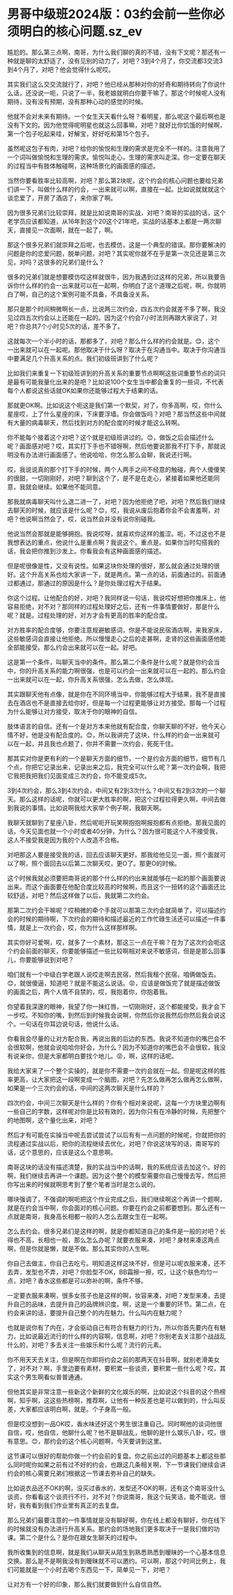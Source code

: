 # 男哥中级班2024版：03约会前一些你必须明白的核心问题.sz_ev

尴尬的。那么第三点啊，南哥，为什么我们聊的真的不错，没有下文呢？那还有一种就是聊的太舒适了，没有见别的动力了，对吧？3到4个月了，你交流都3交流3到4个月了，对吧？他会觉得什么呢哎。

其实我们这么交交流就行了，对吧？他已经从那种对你的好奇和期待转向了你说什么话，还没说一呃，只说了一半，我老娘就明白你要干嘛了。那这个时候呢人没有期待，没有没有预期，没有那种心动的感觉的时候。

他就不会对未来有期待。一个女生天天看什么呀？看明星，那么呢这个最后啊也是没有下文的。因为他觉得呢明星也就这么回事嘛，对吧？就好比你饥饿的时候啊，第一个包子吃起来哇，好解宝，好好吃和第15个包子。

虽然呢这包子有肉，对吧？给你的愉悦和生理的需求是完全不一样的。注意我用了一个词叫做愉悦和生理的需求。愉悦叫走心，生理的需求叫走深。你一定要在聊天的过程当中有肢体触碰啊，这种场景化的画面感的描述。

当然你要看胜率比较高啊，对吧？那么第2块呢，这个约会的核心问题也要给兄弟们讲一下，叫做什么样的约会，一出来就可以啊，直接在一起。比如说就就就这个谈恋爱了，开房了酒店了，来你家了啊。

因为很多兄弟们比较崇拜，就是比如说南哥的实战，对吧？南哥的实战的话，这个老学员应该都知道，从16年到这个20这个21年吧，实战的话基本上都是一两次聊天，直接见一次面啊，就在一起了，啊。

那这个很多兄弟们就崇拜之后呢，也去模仿，这是一个典型的错误。那你要解决的问题是你的恋爱问题，脱单问题，对吧？其实呢你就不在乎是第一次见还是第三次见，对吗？这很多的兄弟们是什么？

很多的兄弟们就是想要模仿哎这样就很牛，因为我遇到过这样的兄弟，所以我要告诉你什么样的约会一出来就可以在一起啊，你明白了这个道理之后呢，啊，你就明白了啊，自己的这个案例可能不具备，不具备没关系。

那只是那个时间稍微啊长一点，比说两三次约会，四五次约会就差不多了啊，我没见过四五次约会以上还能在一起的。因为这个约会7小时法则再跟大家说了，对吧？你总共7个小时见5次的话，差不多了。

这就每次一个半小时的话，那都多了，对吧？那么什么样的约会就是。😊，这个一出来就可以在一起呢。那他取决于什么呀？取决于在沟通当中。取决于你沟通当中要满足几个升高关系的点。我们初级班讲到了什么呢？

比如我们来重复一下初级班讲到的升高关系的重要节点啊啊这些词重要节点的词只是最有可能我量化出来的是吧？比如说100个女生当中都会重复的一些词，不代表每个人都说这些话就OK如果你还能够过程大于结果的话。

那就更OK啊。比如说这个呃这是我们第一个默契，对了，你多高啊，哎，你什么星座哎，上了什么星座的床，下床要浮墙。你会做饭吗？对吧？那当然这些中间就有大量的病毒聊天，然后找到对方的配合度的时候才能这么转啊。

你不能每个接着这个对吧？这个就是初级班讲过的。😊，做饭之后会描述什么呢？画面感对吧？哎，其实打下手也不错呀啊，然后他要说那我不打下手，那就说明没有办法进行画面感了。他说哈哈，你怎么那么会聊，我说还行啊。

哎，我说说真的那个打下手的时候，两个人两手之间不经意的触碰，两个人傻傻笑的很甜，一切刚刚好，对吧？聊到这个了，是不是在走心，紧接着如果他还能同意，我就会继续。如果他不能同意。

那我就病毒聊天叫什么退二进一了，对吧？因为他拒绝了吧，对吧？然后我们继续去聊天的时候，就应该是什么呢？😊，哎，我说从废后抱着你会不会害羞啊，对吧？他说啊当然会了，哎，说当然会并没有说你别碰我。

他说当然会那就是能够拥抱。我说哎呀，就喜欢你这样的羞涩。呃，不过这也不是我想表达的重点，他说什么是重点啊？我说这个。重点是。如果你当时勾搭我的话，我会把你推到沙发上。你看我会有这种画面感的描述。

但是呢很像是性，又没有说性。如果这块你处理的很好，那么就会通过处理的很好。这个升高关系也给大家讲一下，就是两点。第一点的话，前面通过的。前面通过都通过，那通过的原因是什么？是你处理过程大于结果。

你这个过程。让他配合的好，对吧？我同样说一句话，我说哎好想把你推床上，他容易拒绝，对不对？那同样的过程处理好之后，还有一件事情要做好，那是什么呢？就是。过程处理的好，对方才会有更高的胜率的配合度。

对方胜率的配合度够，你要注意规避敏感词，你是不能说民宿酒店啊，来我家床，这些敏感词会直接让他拒绝。所以慢慢走心之后的走甚啊，走肾的这些画面感他能全部能接受。那么约会出来就可以在一起。好吧。

这是第一个条件，叫聊天当中的条件。那么第二个条件是什么呢？就是你约会当中，你的升高关系的能力啊很强，也是可以约会一出来就可以在一起的。那么约会一出来就可以在一起，你升高关系很强，怎么去做，怎么体现。

其实跟聊天他有点像，就是你在不同环境当中，你能够过程大于结果，我不是直接去在酒店也不是直接去给你好，但是每一个过程更能够让对方接受。那每一个过程为什么能够让对方接受，取决于你的眼神的自信。

肢体语言的自信。还有一个是对方本来他就有配合度，你聊天聊的不好，他今天心情不好，他是没有配合度的。😊，所以我讲完了这块，什么样的约会一出来就可以在一起，并且我也点题了，你并不需要一次约会，死死干住。

那其实对你是更有利的一个是聊天方面的细节，一个是约会方面的细节，细节有几个点，你把它记录出来，记录出来之后，我完全可以什么呢？第一次约会啊，我把它我把我把我们见面变成三次约会，你不能变成5次。

3到4次约会，那么3到4次约会，中间又有2到3次什么？中间又有2到3次的一个聊天。那么这样的话呢，你就可以更大胜率的啊，把这个过程拉得更久啊，中间去做到我说的事情。比如说啊我给大家举个例子啊，我聊天啊。

我聊天就聊到了星座八卦，然后呢呃开玩笑啊抱抱啊报抱都有点拒绝。那我见面的话，今天见面也就一个小时或者40分钟，为什么？因为很可能这个人不接受我，这人不接受我是因为我的个人改造不合格。

对吧那这人要是接受我的话，回去应该聊天更好。那我给他见见一面，照个面就可以了啊，照个面回去以后第二次聊天哎，更O了。那更O的时候。

这个时候我就必须要把南哥说的那个什么样的约出来就能够在一起的那个画面要说出来。而这个画面要在他配合度比较高的时候啊，而且这个一扭转的这个画面还比较舒适，对吧？然后这样做了以后，我就第二次约会。

那第二次约会干嘛呢？哎稍微的牵个手就可以那第三次约会就简单了，可以描述约会的时候的期待啊，下次约会的期待和描述最近的工作忙碌生活还可以描述一件事情，就是上一次约会，哎，你为什么这样那样啊。

其实你好可爱啊，哎，就多了一个素材，那这三一点在干嘛？在为了这次约会呃这个约会前面的聊天，你要能够描述一些比较啊相对来说不敏感词，但是是那么回事儿，你要能够说到对吧？

咱们就有一个中级白学老跟人说哎走啊去民宿，然后我租个民宿，咱俩做饭去。😊，就很傻逼，知道吧？就是不能这么说话。😡，应该是做饭完了就是描述做饭的画面之后，两个人情不自禁的，哎，我抱着你，你抱着我。

你望着我深邃的眼神，我望了你一抹红唇，一切刚刚好，这个都能接受，我才会下一步哎。不知你的嘴，到然后到时候我会说啊，你然后你说我然后你然后我会说这个。一句话在你耳边说句话，他说什么话。

你看我会尽量的让对方配合我，再说出我的后边的东西。我说不知道你的嘴巴会不会很软啊，他就会说哈哈你好会，为什么？因为不知道你的嘴巴会不会很软，我没有说亲你，但是大家都明白要找个地儿。😡，啊，这样的话呢。

我给大家来了一个整个实操的，就是你不需要一次约会就在一起。但是呢这样的胜率更高，让大家把这一段啊变成一个脑图，对吧？先怎么做再怎么做再怎么做啊，如果是一个三次约会的话，中间的这两次聊天是什么样的？

四次约会，中间三次聊天是什么样的？你有个相对来说呢，这每一个方块里边啊有一些自己的字数，这样呢对你是比较有效的，因为你只有在冷静的时候，先把整个的地图啊，这个量化出来，对吧？

然后才有可能在实操当中呢去尝试尝试了以后有有一点问题的时候呢，你就把你的流程通过实战以后，把你的流程继续去优化，对吧？你说这块写的话，南哥写的话，这个意思的，应该是这么个意思啊。

南哥这块的话没有描述清楚，我的实战当中的话啊，我的系统应该去加这个。好的啊，我们继续去再讲一个课题。因为这个整个的模型需要你自己慢慢去写，然后把你写出来的时候就啊思考到了整个笔者当时是怎么说的。

哪块强调了，不强调的啊呃把这个作业完成之后，我们继续啊这个再讲一个题啊，就是在约会当中啊，你会面对的核心问题。你要在约会之前都要想到。那么还有一点就是南哥，我身高长相都一般的人怎么去跟女生在一起啊。

怎么去约会。很多兄弟们是这样的啊，就是你都知道自己的条件是一般的对吧？长得也不高，长相也一般，那么怎么办呢？就要衣服来凑，对吧？身材来凑这两点啊，但是你就是懒，就是不做。那么其实你的人生啊。

你自己去做主，你自己去吃亏。明知道这样这块不好，但是可以呢衣服来凑，还不去弄，发型也不弄，对吧？你脸型不OK，BB霜擦一擦，哎，让这个肤色均匀一点，对吧？香水这些都是可以弥补的啊，条件不够。

一定要衣服来凑啊，很多女孩子也是这样的啊，妆容来凑，对吧？发型来凑，去提升自己的品味，去提升自己的品牌辨识度。啊，这是一个重要的环节。第二点，在约会来讲的话，要提升自己整个的内在魅力。什么叫内在魅力呢？

也就是说你有了内在，才会驱动自己有符合有魅力的行为，所以你首先要内在有魅力，比如说最近流行的什么样的内容啊，信息啊，对吧？你别老去关注那个战战乱什么的，对吧？多去关注一些娱乐和什么呢？流行的元素。

你不用天天去关注，但是啊在你即将约会之前的那两天在抖音啊，就别老滑美女了，对不对？啊，手里边要有素材，要积累一些谈资，要积累一些什么呢？哎，其实这个男生啊看似普普通通。

但他其实是非常注意一些新这个新鲜的文化娱乐的啊，比如说这个抖音的这个热榜啊，知乎啊，这这些热榜啊，推荐啊，让他有一种反差也是可以做到的，什么叫反差，大家都应该明白啊，就是。个子身高一般。

但是哎没想到一品OK哎，香水味还好这个男生很注重自己。同时啊他的谈词他很自信，哎，他自信，他聊什么呢？他不是聊战乱，他聊的是什么娱乐八卦，哎，很有意思。😊，那约会的这个核心问题啊，今天要讲到这里。

这节课可以很好的帮助你做一个约会前的复盘。你之前出过的问题基本上都这些那么同时呢你如果之前有过不好的约会，也跟这几条相关啊，下一节课我们继续会讲约会的核心需要兄弟们根据这一节课去弥补自己的缺失。

比如说衣品还不OK的啊，没买过香水的，发型还不OK的啊，还有这个南哥没什么谈资，你看看这个谈资行不行，对不对？你说南哥，我这个玩笑话，能不能说。很好，我有看到我们作业里有真正的去复盘。

那么兄弟们最要注意的一件事情就是没有聊好啊，你在线上都没有聊好，你在线下的时候就没有办法进行升高关系。那约会的场地我们更多取决于一是我们做的功课。第二个是什么？是你在跟女生聊天的过程中。

我所收集到的信息啊，就是我们从聊天从陌生到熟悉熟悉到暧昧的一个心基本信息交换。那么是不是啊我没有到暧昧就不可以邀约。可以啊，那这个时间比例上，我们可能就是一个小时去喝个东西见一下，简单见一下，对吧？

让对方有一个好的印象，那么我们就要做到什么自信自然。